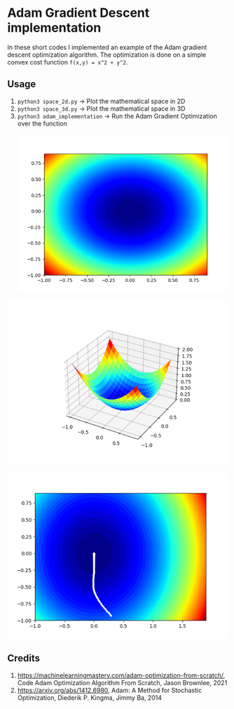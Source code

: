 # Adam Gradient Descent implementation
In these short codes I implemented an example of the Adam gradient descent optimization algorithm.
The optimization is done on a simple convex cost function `f(x,y) = x^2 + y^2`.

## Usage
1. `python3 space_2d.py`	-> Plot the mathematical space in 2D <br>
2. `python3 space_3d.py`	-> Plot the mathematical space in 3D <br>
3. `python3 adam_implementation`	-> Run the Adam Gradient Optimization over the function<br> <br>
 ![plot](./imgs/2d.png)<br>

 ![plot](./imgs/3d.png)<br>

 ![plot](./imgs/otpim.png)<br>
## Credits
1. https://machinelearningmastery.com/adam-optimization-from-scratch/, Code Adam Optimization Algorithm From Scratch, Jason Brownlee, 2021
2. https://arxiv.org/abs/1412.6980, Adam: A Method for Stochastic Optimization, Diederik P. Kingma, Jimmy Ba, 2014
